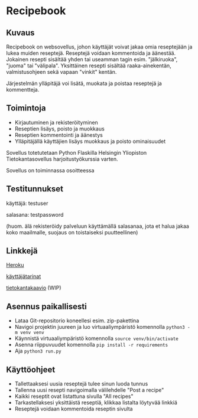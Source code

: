 # Recipebook

## Kuvaus

Recipebook on websovellus, johon käyttäjät voivat jakaa omia reseptejään ja lukea muiden reseptejä.
Reseptejä voidaan kommentoida ja äänestää. Jokainen resepti sisältää yhden tai useamman tagin esim.
"jälkiruoka", "juoma" tai "välipala". Yksittäinen resepti sisältää raaka-ainekentän, valmistusohjeen
sekä vapaan "vinkit" kentän.

Järjestelmän ylläpitäjä voi lisätä, muokata ja poistaa reseptejä ja kommentteja.

## Toimintoja

- Kirjautuminen ja rekisteröityminen
- Reseptien lisäys, poisto ja muokkaus
- Reseptien kommentointi ja äänestys
- Ylläpitäjällä käyttäjien lisäys muokkaus ja poisto ominaisuudet

Sovellus totetutetaan Python Flaskilla Helsingin Yliopiston Tietokantasovellus harjoitustyökurssia
varten.

Sovellus on toiminnassa osoitteessa

## Testitunnukset

käyttäjä: testuser

salasana: testpassword

(huom. älä rekisteröidy palveluun käyttämällä salasanaa, jota et halua jakaa koko maailmalle, suojaus on toistaiseksi puutteellinen)

## Linkkejä

[Heroku](https://recipebook-pro.herokuapp.com/)

[käyttäjätarinat](https://github.com/jonitaajamo/recipebook/blob/master/documentation/user_stories.md)

[tietokantakaavio](https://github.com/jonitaajamo/recipebook/blob/master/documentation/database_info/uml_diagram.jpg)
(WIP)

## Asennus paikallisesti

- Lataa Git-repositorio koneellesi esim. zip-pakettina
- Navigoi projektin juureen ja luo virtuaaliympäristö komennolla `python3 -m venv venv`
- Käynnistä virtuaaliympäristö komennolla `source venv/bin/activate`
- Asenna riippuvuudet komennolla `pip install -r requirements`
- Aja `python3 run.py`

## Käyttöohjeet

- Tallettaaksesi uusia reseptejä tulee sinun luoda tunnus
- Tallenna uusi resepti navigoimalla välilehdelle "Post a recipe"
- Kaikki reseptit ovat listattuna sivulla "All recipes"
- Tarkastellaksesi yksittäistä reseptiä, klikkaa listalta löytyvää linkkiä
- Reseptejä voidaan kommentoida reseptin sivulta
